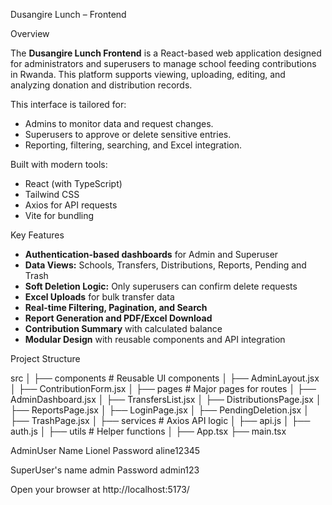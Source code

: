 Dusangire Lunch – Frontend

Overview

The **Dusangire Lunch Frontend** is a React-based web application designed for administrators and superusers to manage school feeding contributions in Rwanda. This platform supports viewing, uploading, editing, and analyzing donation and distribution records.

This interface is tailored for:

* Admins to monitor data and request changes.
* Superusers to approve or delete sensitive entries.
* Reporting, filtering, searching, and Excel integration.

Built with modern tools:

* React (with TypeScript)
* Tailwind CSS
* Axios for API requests
* Vite for bundling

Key Features

* **Authentication-based dashboards** for Admin and Superuser
* **Data Views:** Schools, Transfers, Distributions, Reports, Pending and Trash
* **Soft Deletion Logic:** Only superusers can confirm delete requests
* **Excel Uploads** for bulk transfer data
* **Real-time Filtering, Pagination, and Search**
* **Report Generation and PDF/Excel Download**
* **Contribution Summary** with calculated balance
* **Modular Design** with reusable components and API integration

Project Structure

src
│
├── components         # Reusable UI components
│   ├── AdminLayout.jsx
│   ├── ContributionForm.jsx
│
├── pages              # Major pages for routes
│   ├── AdminDashboard.jsx
│   ├── TransfersList.jsx
│   ├── DistributionsPage.jsx
│   ├── ReportsPage.jsx
│   ├── LoginPage.jsx
│   ├── PendingDeletion.jsx
│   ├── TrashPage.jsx
│
├── services           # Axios API logic
│   ├── api.js
│   ├── auth.js
│
├── utils              # Helper functions
│
├── App.tsx
├── main.tsx

AdminUser Name
Lionel 
Password
aline12345

SuperUser's name
admin
Password
admin123

Open your browser at http://localhost:5173/



